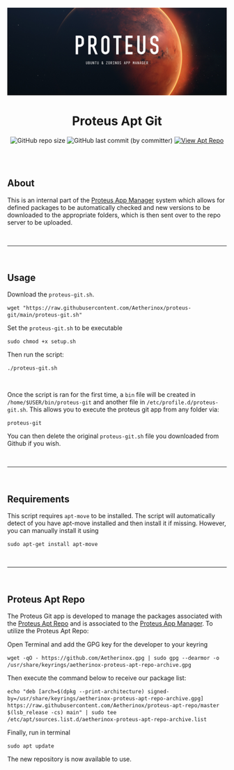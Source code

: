 <p align="center"><img src="https://raw.githubusercontent.com/Aetherinox/proteus-app-manager/main/docs/images/readme/banner_02.png" width="860"></p>
<h1 align="center"><b>Proteus Apt Git</b></h1>

<div align="center">

![GitHub repo size](https://img.shields.io/github/repo-size/Aetherinox/proteus-apt-repo?label=size&color=59702a) ![GitHub last commit (by committer)](https://img.shields.io/github/last-commit/Aetherinox/proteus-apt-repo?color=b43bcc) [![View Apt Repo](https://img.shields.io/badge/Repo%20-%20View%20-%20%23f00e7f?logo=Linux&logoColor=FFFFFF&label=Repo)](https://github.com/Aetherinox/proteus-apt-repo/)

</div>

<br />
<br />

## About
This is an internal part of the [Proteus App Manager](https://github.com/Aetherinox/proteus-app-manager) system which allows for defined packages to be automatically checked and new versions to be downloaded to the appropriate folders, which is then sent over to the repo server to be uploaded.

<br />

---

<br />

## Usage
Download the `proteus-git.sh`.
```shell
wget "https://raw.githubusercontent.com/Aetherinox/proteus-git/main/proteus-git.sh"
```

Set the `proteus-git.sh` to be executable

```shell
sudo chmod +x setup.sh
```

Then run the script:
```shell
./proteus-git.sh
```

<br />

Once the script is ran for the first time, a `bin` file will be created in `/home/$USER/bin/proteus-git` and another file in `/etc/profile.d/proteus-git.sh`. This allows you to execute the proteus git app from any folder via:
```shell
proteus-git
```

You can then delete the original `proteus-git.sh` file you downloaded from Github if you wish.

<br />

---

<br />

## Requirements
This script requires `apt-move` to be installed. The script will automatically detect of you have apt-move installed and then install it if missing. However, you can manually install it using
```shell
sudo apt-get install apt-move
```

<br />

---

<br />

## Proteus Apt Repo
The Proteus Git app is developed to manage the packages associated with the [Proteus Apt Repo](https://github.com/Aetherinox/proteus-apt-repo) and is associated to the [Proteus App Manager](https://github.com/Aetherinox/proteus-app-manager). To utilize the Proteus Apt Repo:

Open Terminal and add the GPG key for the developer to your keyring

```shell
wget -qO - https://github.com/Aetherinox.gpg | sudo gpg --dearmor -o /usr/share/keyrings/aetherinox-proteus-apt-repo-archive.gpg
```

Then execute the command below to receive our package list:
```shell
echo "deb [arch=$(dpkg --print-architecture) signed-by=/usr/share/keyrings/aetherinox-proteus-apt-repo-archive.gpg] https://raw.githubusercontent.com/Aetherinox/proteus-apt-repo/master $(lsb_release -cs) main" | sudo tee /etc/apt/sources.list.d/aetherinox-proteus-apt-repo-archive.list
```

Finally, run in terminal
```shell
sudo apt update
```
The new repository is now available to use.
